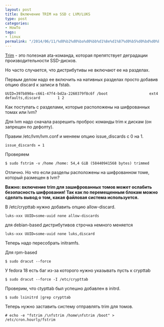 ```yaml
---
layout: post
title: Включение TRIM на SSD с LVM/LUKS
type: post
categories:
- HowTo
tags:
- linux
permalink: "/2014/06/11/%d0%b2%d0%ba%d0%bb%d1%8e%d1%87%d0%b5%d0%bd%d0%b8%d0%b5-trim-%d0%bd%d0%b0-ssd-%d1%81-lvm-luks/"
---
```

[Trim](https://en.wikipedia.org/wiki/Trim_%28computing%29 "TRIM") - это полезная ata-команда, которая препятствует деградации производительности SSD-дисков.

Но часто случается, что дистрибутивы не включают ее на разделах.

Первым делом надо ее включить на нативных разделах просто добавив опцию discard к записи в fstab.

```
UUID=397b890a-c661-47f4-bd2a-2260379f8c6f /boot                   ext4    defaults,discard        1 2
```

Как поступать с разделами, которые расположены на шифрованных томах или lvm?

Для lvm надо сначала разрешить проброс команды trim к дискам (он запрещен по дефолту).

Правим /etc/lvm/lvm.conf и меняем опцию issue_discards с 0 на 1.

```
issue_discards = 1
```

Проверяем

```
$ sudo fstrim -v /home /home: 54,4 GiB (58440941568 bytes) trimmed
```

Отлично. Но что если разделы расположены на шифрованном томе, который размещен в lvm?

**Важно: включение trim для зашифрованных томов может ослабить безопасность шифрования! Так как по перемещенным блокам можно сделать вывод о том, какая файловая система используется.**

В /etc/crypttab нужно добавить опцию allow-discard.

```
luks-xxx UUID=some-uuid none allow-discards
```

для debian-based дистрибутивов строчка немного меняется

```
luks-xxx UUID=some-uuid none luks,discard
```

Теперь надо пересобрать initramfs.

Для rpm-based

```
$ sudo dracut --force
```

У fedora 18 есть баг из-за которого нужно указывать пусть к crypttab

```
$ sudo dracut --force -I /etc/crypttab
```

Проверим, что ctypttab был успешно добавлен в initrd.

```
$ sudo lsinitrd |grep crypttab
```

Теперь нужно заставить систему отправлять trim для томов.

```
# echo -e "fstrim /\nfstrim /home\nfstrim /boot" > /etc/cron.hourly/fstrim
```

 

